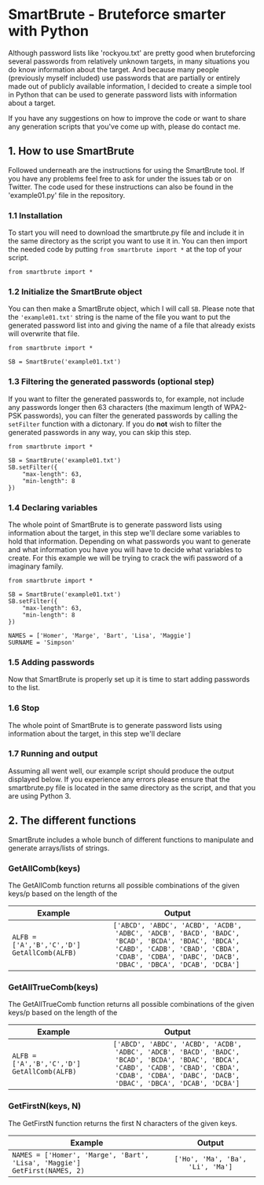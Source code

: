 # SmartBrute - Bruteforce smarter with Python
Although password lists like 'rockyou.txt' are pretty good when bruteforcing several passwords from relatively unknown targets, in many situations you do know information about the target. And because many people (previously myself included) use passwords that are partially or entirely made out of publicly available information, I decided to create a simple tool in Python that can be used to generate password lists with information about a target.

If you have any suggestions on how to improve the code or want to share any generation scripts that you've come up with, please do contact me.

## 1. How to use SmartBrute
Followed underneath are the instructions for using the SmartBrute tool. If you have any problems feel free to ask for under the issues tab or on Twitter. The code used for these instructions can also be found in the 'example01.py' file in the repository.

### 1.1 Installation
To start you will need to download the smartbrute.py file and include it in the same directory as the script you want to use it in. You can then import the needed code by putting `from smartbrute import *` at the top of your script.
```
from smartbrute import *
```

### 1.2 Initialize the SmartBrute object
You can then make a SmartBrute object, which I will call `SB`. Please note that the `'example01.txt'` string is the name of the file you want to put the generated password list into and giving the name of a file that already exists will overwrite that file.
```
from smartbrute import *

SB = SmartBrute('example01.txt')
```

### 1.3 Filtering the generated passwords (optional step)
If you want to filter the generated passwords to, for example, not include any passwords longer then 63 characters (the maximum length of WPA2-PSK passwords), you can filter the generated passwords by calling the `setFilter` function with a dictonary. If you do **not** wish to filter the generated passwords in any way, you can skip this step.
```
from smartbrute import *

SB = SmartBrute('example01.txt')
SB.setFilter({
    "max-length": 63,
    "min-length": 8
})
```

### 1.4 Declaring variables
The whole point of SmartBrute is to generate password lists using information about the target, in this step we'll declare some variables to hold that information. Depending on what passwords you want to generate and what information you have you will have to decide what variables to create. For this example we will be trying to crack the wifi password of a imaginary family. 
```
from smartbrute import *

SB = SmartBrute('example01.txt')
SB.setFilter({
    "max-length": 63,
    "min-length": 8
})

NAMES = ['Homer', 'Marge', 'Bart', 'Lisa', 'Maggie']
SURNAME = 'Simpson'

```

### 1.5 Adding passwords
Now that SmartBrute is properly set up it is time to start adding passwords to the list. 

### 1.6 Stop
The whole point of SmartBrute is to generate password lists using information about the target, in this step we'll declare 

### 1.7 Running and output
Assuming all went well, our example script should produce the output displayed below. If you experience any errors please ensure that the smartbrute.py file is located in the same directory as the script, and that you are using Python 3.

## 2. The different functions
SmartBrute includes a whole bunch of different functions to manipulate and generate arrays/lists of strings.

### GetAllComb(keys)
The GetAllComb function returns all possible combinations of the given keys/p based on the length of the 

| Example       | Output        |
| ------------- |:-------------:|
| ```ALFB = ['A','B','C','D']```<br>`GetAllComb(ALFB)` | `['ABCD', 'ABDC', 'ACBD', 'ACDB', 'ADBC', 'ADCB', 'BACD', 'BADC',`<br> `'BCAD', 'BCDA', 'BDAC', 'BDCA', 'CABD', 'CADB', 'CBAD', 'CBDA',`<br>`'CDAB', 'CDBA', 'DABC', 'DACB', 'DBAC', 'DBCA', 'DCAB', 'DCBA']` |

### GetAllTrueComb(keys)
The GetAllTrueComb function returns all possible combinations of the given keys/p based on the length of the 

| Example       | Output        |
| ------------- |:-------------:|
| ```ALFB = ['A','B','C','D']```<br>`GetAllComb(ALFB)` | `['ABCD', 'ABDC', 'ACBD', 'ACDB', 'ADBC', 'ADCB', 'BACD', 'BADC',`<br> `'BCAD', 'BCDA', 'BDAC', 'BDCA', 'CABD', 'CADB', 'CBAD', 'CBDA',`<br>`'CDAB', 'CDBA', 'DABC', 'DACB', 'DBAC', 'DBCA', 'DCAB', 'DCBA']` |

### GetFirstN(keys, N)
The GetFirstN function returns the first N characters of the given keys.

| Example       | Output        |
| ------------- |:-------------:|
| ```NAMES = ['Homer', 'Marge', 'Bart', 'Lisa', 'Maggie']```<br>```GetFirst(NAMES, 2)``` | `['Ho', 'Ma', 'Ba', 'Li', 'Ma']` |
